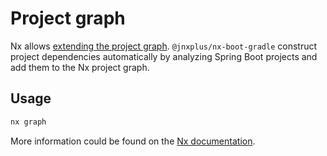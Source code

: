 # Project graph

Nx allows [extending the project graph](https://nx.dev/latest/angular/structure/project-graph-plugins#extending-the-project-graph-of-nx).
`@jnxplus/nx-boot-gradle` construct project dependencies automatically by analyzing Spring Boot projects and add them to the Nx project graph.

## Usage

```bash
nx graph
```

More information could be found on the [Nx documentation](https://nx.dev/latest/angular/cli/dep-graph#dep-graph).

